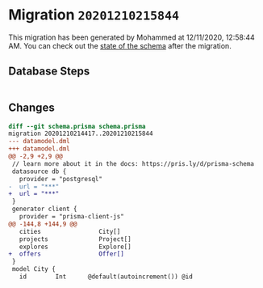 # Migration `20201210215844`

This migration has been generated by Mohammed at 12/11/2020, 12:58:44 AM.
You can check out the [state of the schema](./schema.prisma) after the migration.

## Database Steps

```sql

```

## Changes

```diff
diff --git schema.prisma schema.prisma
migration 20201210214417..20201210215844
--- datamodel.dml
+++ datamodel.dml
@@ -2,9 +2,9 @@
 // learn more about it in the docs: https://pris.ly/d/prisma-schema
 datasource db {
   provider = "postgresql"
-  url = "***"
+  url = "***"
 }
 generator client {
   provider = "prisma-client-js"
@@ -144,8 +144,9 @@
   cities                City[]
   projects              Project[]
   explores              Explore[]
+  offers                Offer[]
 }
 model City {
   id        Int      @default(autoincrement()) @id
```


